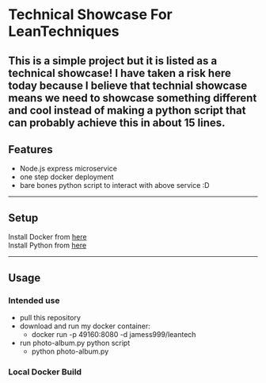 Technical Showcase For LeanTechniques
============
This is a simple project but it is listed as a technical showcase! I have taken a risk here today because I believe that technial showcase means we need to showcase something different and cool instead of making a python script that can probably achieve this in about 15 lines.
---

## Features
- Node.js express microservice
- one step docker deployment
- bare bones python script to interact with above service :D
---

## Setup
Install Docker from [here](https://docs.docker.com/get-docker/)  
Install Python from [here](https://www.python.org/downloads/)  

---

## Usage
### Intended use  

- pull this repository
- download and run my docker container:  
  - docker run -p 49160:8080 -d jamess999/leantech  
- run photo-album.py python script
  - python photo-album.py <album number>
  
  




### Local Docker Build

